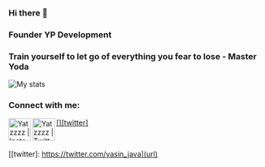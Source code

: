 ### Hi there 👋

### Founder YP Development

### Train yourself to let go of everything you fear to lose - Master Yoda

![My stats](https://github-readme-stats.vercel.app/api?username=Yatzzzz&show_icons=true&theme=gradient) 

### Connect with me:

[<img align="left" alt="Yatzzzz | Instagram" width="44px" src="https://i.ibb.co/tz8skHM/icons8-instagram-48.png" />][instagram]
[[<img align="left" alt="Yatzzzz | Twitter" width="44px" src="https://i.ibb.co/TkWCmRN/png-transparent-computer-icons-social-media-logo-twitter-social-media-blue-logo-social-media-thumbna.png" />][twitter]](url)

<br />

[instagram]: https://www.instagram.com/y.e.savas/
[[twitter]: https://twitter.com/yasin_java](url)
